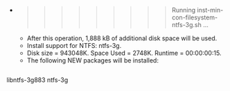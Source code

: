 * >>>>>>>>> Running inst-min-con-filesystem-ntfs-3g.sh ...
  * After this operation, 1,888 kB of additional disk space will be used.
  * Install support for NTFS: ntfs-3g.
  * Disk size = 943048K. Space Used = 2748K. Runtime = 00:00:00:15.
  * The following NEW packages will be installed:
  ```bash
libntfs-3g883 ntfs-3g
  ```
